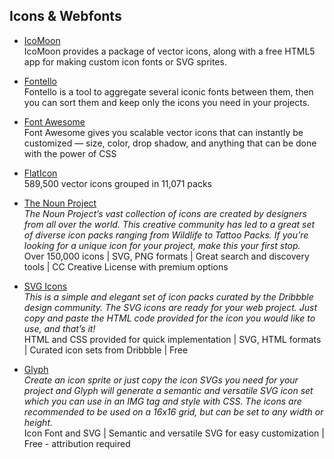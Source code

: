 ## Icons & Webfonts

- [IcoMoon](https://icomoon.io)  
IcoMoon provides a package of vector icons, along with a free HTML5 app for making custom icon fonts or SVG sprites.

- [Fontello](http://fontello.com)  
Fontello is a tool to aggregate several iconic fonts between them, then you can sort them and keep only the icons you need in your projects.

- [Font Awesome](http://fontawesome.io)  
Font Awesome gives you scalable vector icons that can instantly be customized — size, color, drop shadow, and anything that can be done with the power of CSS

- [FlatIcon](https://www.flaticon.com)  
589,500 vector icons grouped in 11,071 packs

- [The Noun Project](https://thenounproject.com)  
*The Noun Project’s vast collection of icons are created by designers from all over the world. This creative community has led to a great set of diverse icon packs ranging from Wildlife to Tattoo Packs. If you’re looking for a unique icon for your project, make this your first stop.*  
Over 150,000 icons | SVG, PNG formats | Great search and discovery tools | CC Creative License with premium options

- [SVG Icons](http://svgicons.sparkk.fr)  
*This is a simple and elegant set of icon packs curated by the Dribbble design community. The SVG icons are ready for your web project. Just copy and paste the HTML code provided for the icon you would like to use, and that’s it!*  
HTML and CSS provided for quick implementation | SVG, HTML formats | Curated icon sets from Dribbble | Free

- [Glyph](http://glyph.smarticons.co)  
*Create an icon sprite or just copy the icon SVGs you need for your project and Glyph will generate a semantic and versatile SVG icon set which you can use in an IMG tag and style with CSS. The icons are recommended to be used on a 16x16 grid, but can be set to any width or height.*  
Icon Font and SVG | Semantic and versatile SVG for easy customization | Free - attribution required
